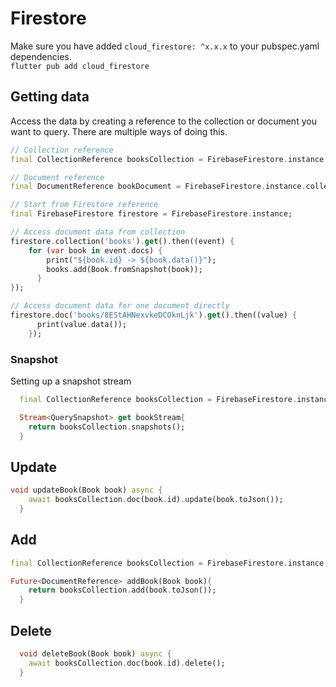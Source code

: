 # Firestore

Make sure you have added `cloud_firestore: ^x.x.x` to your pubspec.yaml dependencies.\
`flutter pub add cloud_firestore`

## Getting data

Access the data by creating a reference to the collection or document you want to query. There are multiple ways of doing this.

```dart
// Collection reference
final CollectionReference booksCollection = FirebaseFirestore.instance.collection('books');

// Document reference
final DocumentReference bookDocument = FirebaseFirestore.instance.collection('books').doc('8EStAHNexvkeDCOknLjk');

// Start from Firestore reference
final FirebaseFirestore firestore = FirebaseFirestore.instance;

// Access document data from collection
firestore.collection('books').get().then((event) {
    for (var book in event.docs) {
        print("${book.id} -> ${book.data()}");
        books.add(Book.fromSnapshot(book));
      }
});

// Access document data for one document directly
firestore.doc('books/8EStAHNexvkeDCOknLjk').get().then((value) {
      print(value.data());
    });
```

### Snapshot

Setting up a snapshot stream

```dart
  final CollectionReference booksCollection = FirebaseFirestore.instance.collection('books');

  Stream<QuerySnapshot> get bookStream{
    return booksCollection.snapshots();
  }
```

## Update

```dart
void updateBook(Book book) async {
    await booksCollection.doc(book.id).update(book.toJson());
  }
```

## Add

```dart
final CollectionReference booksCollection = FirebaseFirestore.instance.collection('books');

Future<DocumentReference> addBook(Book book){
    return booksCollection.add(book.toJson());
  }
```

## Delete

```dart
  void deleteBook(Book book) async {
    await booksCollection.doc(book.id).delete();
  }
```